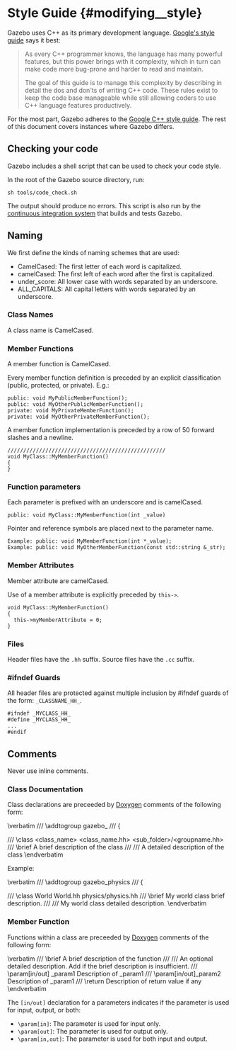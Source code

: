 Style Guide {#modifying__style}
==

Gazebo uses C++ as its primary development language. [Google's style guide](http://google-styleguide.googlecode.com/svn/trunk/cppguide.xml) says it best:

> As every C++ programmer knows, the language has many powerful features, but this power brings with it complexity, which in turn can make code more bug-prone and harder to read and maintain.
> 
> The goal of this guide is to manage this complexity by describing in detail the dos and don'ts of writing C++ code. These rules exist to keep the code base manageable while still allowing coders to use C++ language features productively.

For the most part, Gazebo adheres to the [Google C++ style guide](http://google-styleguide.googlecode.com/svn/trunk/cppguide.xml). The rest of this document covers instances where Gazebo differs.

## Checking your code

Gazebo includes a shell script that can be used to check your code style.

In the root of the Gazebo source directory, run:

    sh tools/code_check.sh

The output should produce no errors.  This script is also run by the [continuous integration system](http://build.osrfoundation.org) that builds and tests Gazebo.

## Naming 

We first define the kinds of naming schemes that are used:

- CamelCased: The first letter of each word is capitalized.
- camelCased: The first left of each word after the first is capitalized.
- under_score: All lower case with words separated by an underscore.
- ALL_CAPITALS: All capital letters with words separated by an underscore.

### Class Names

A class name is CamelCased.

### Member Functions

A member function is CamelCased.

Every member function definition is preceded by an explicit classification (public, protected, or private). E.g.:

~~~
public: void MyPublicMemberFunction();
public: void MyOtherPublicMemberFunction();
private: void MyPrivateMemberFunction();
private: void MyOtherPrivateMemberFunction();
~~~

A member function implementation is preceded by a row of 50 forward slashes and a newline.

~~~
//////////////////////////////////////////////////
void MyClass::MyMemberFunction()
{
}
~~~

### Function parameters

Each parameter is prefixed with an underscore and is camelCased.

~~~
public: void MyClass::MyMemberFunction(int _value)
~~~

Pointer and reference symbols are placed next to the parameter name.

~~~
Example: public: void MyMemberFunction(int *_value);
Example: public: void MyOtherMemberFunction(const std::string &_str);
~~~

### Member Attributes

Member attribute are camelCased.

Use of a member attribute is explicitly preceded by `this->`.
~~~{.cc}
void MyClass::MyMemberFunction()
{
  this->myMemberAttribute = 0;
}
~~~

### Files

Header files have the `.hh` suffix.
Source files have the `.cc` suffix.

### \#ifndef Guards

All header files are protected against multiple inclusion by #ifndef guards of the form: `_CLASSNAME_HH_`.

~~~{.cc}
#ifndef _MYCLASS_HH_
#define _MYCLASS_HH_
...
#endif
~~~

## Comments

Never use inline comments.

### Class Documentation

Class declarations are preceeded by [Doxygen](http://www.doxygen.org) 
comments of the following form:

\verbatim
/// \addtogroup gazebo_<groupname>
/// \{

/// \class <class_name> <class_name.hh> <sub_folder>/<groupname.hh>
/// \brief A brief description of the class
///
/// A detailed description of the class
\endverbatim

Example:

\verbatim
/// \addtogroup gazebo_physics
/// \{

/// \class World World.hh physics/physics.hh
/// \brief My world class brief description. 
///
/// My world class detailed description. 
\endverbatim

### Member Function

Functions within a class are preceeded by [Doxygen](http://www.doxygen.org) 
comments of the following form:

\verbatim
/// \brief A brief description of the function
///
/// An optional detailed description. Add if the brief description is insufficient.
/// \param[in/out] _param1 Description of _param1
/// \param[in/out]_param2 Description of _param1
/// \return Description of return value if any
\endverbatim

The `[in/out]` declaration for a parameters indicates if the parameter is used for input, output, or both:

- `\param[in]`: The parameter is used for input only.
- `\param[out]`: The parameter is used for output only.
- `\param[in,out]`: The parameter is used for both input and output.
